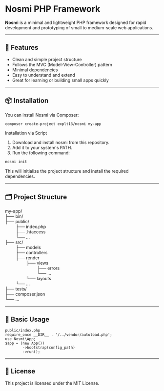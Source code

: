 # Nosmi PHP Framework

**Nosmi** is a minimal and lightweight PHP framework designed for rapid development and prototyping of small to medium-scale web applications.

---

## 🚀 Features

- Clean and simple project structure  
- Follows the MVC (Model-View-Controller) pattern  
- Minimal dependencies  
- Easy to understand and extend  
- Great for learning or building small apps quickly

---

## 📦 Installation

You can install Nosmi via Composer:

```bash
composer create-project explt13/nosmi my-app
```

Installation via Script
1. Download and install nosmi from this repository.
2. Add it to your system's PATH.
3. Run the following command:
```bash
nosmi init
```
This will initialize the project structure and install the required dependencies.

---
## 🗂 Project Structure

my-app/\
├── bin/ \
├── public/ \
&emsp;&emsp;&ensp;├── index.php \
&emsp;&emsp;&ensp;├── .htaccess \
&emsp;&emsp;&ensp;└── ... \
├── src/ \
&emsp;&emsp;&ensp;├── models \
&emsp;&emsp;&ensp;├── controllers \
&emsp;&emsp;&ensp;├── render \
&emsp;&emsp;&ensp;&emsp;&emsp;&ensp;├── views \
&emsp;&emsp;&ensp;&emsp;&emsp;&ensp;&emsp;&emsp;&ensp;├── errors \
&emsp;&emsp;&ensp;&emsp;&emsp;&ensp;&emsp;&emsp;&ensp;└── ... \
&emsp;&emsp;&ensp;&emsp;&emsp;&ensp;└── layouts \
&emsp;&emsp;&ensp;└── ... \
├── tests/ \
├── composer.json \
└── ...

---
## 🧱 Basic Usage

```
public/index.php
require_once __DIR__ . '/../vendor/autoload.php';
use Nosmi\App;
$app = (new App())
        ->bootstrap(config_path)
        ->run();
```
---
## 📄 License

This project is licensed under the MIT License.
